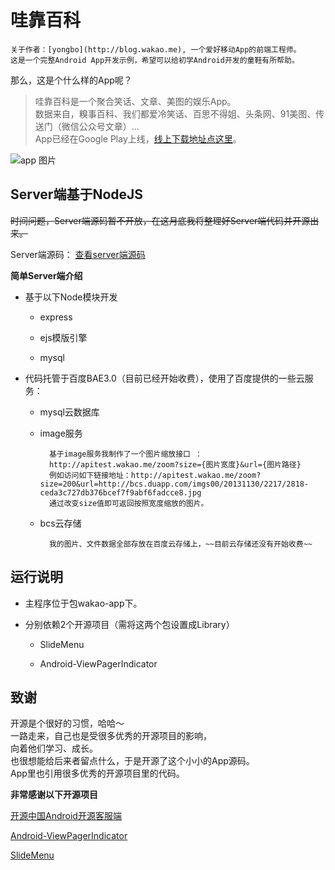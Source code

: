 哇靠百科 
=========
	关于作者：[yongbo](http://blog.wakao.me), 一个爱好移动App的前端工程师。  
	这是一个完整Android App开发示例，希望可以给初学Android开发的童鞋有所帮助。



那么，这是个什么样的App呢？

> 哇靠百科是一个聚合笑话、文章、美图的娱乐App。  
> 数据来自，糗事百科、我们都爱冷笑话、百思不得姐、头条网、91美图、传送门（微信公众号文章）...  
> App已经在Google Play上线，[线上下载地址点这里](https://play.google.com/store/apps/details?id=me.wakao.app&hl=zh-CN)。  

![app 图片](https://raw.githubusercontent.com/yongbo000/wakao-app/master/QQ20140412-1@2x.png)

## Server端基于NodeJS

~~时间问题，Server端源码暂不开放，在这月底我将整理好Server端代码并开源出来。~~

Server端源码：
[查看server端源码](https://github.com/yongbo000/wakao-server)

**简单Server端介绍**

- 基于以下Node模块开发

	* express
	
	* ejs模版引擎
	
	* mysql
	
- 代码托管于百度BAE3.0（目前已经开始收费），使用了百度提供的一些云服务：

	* mysql云数据库
	
	* image服务
	
			基于image服务我制作了一个图片缩放接口 ：
			http://apitest.wakao.me/zoom?size={图片宽度}&url={图片路径}
			例如访问如下链接地址：http://apitest.wakao.me/zoom?size=200&url=http://bcs.duapp.com/imgs00/20131130/2217/2818-ceda3c727db376bcef7f9abf6fadcce8.jpg
			通过改变size值即可返回按照宽度缩放的图片。
			
	* bcs云存储
			
			我的图片、文件数据全部存放在百度云存储上，~~目前云存储还没有开始收费~~


## 运行说明


- 主程序位于包wakao-app下。
- 分别依赖2个开源项目（需将这两个包设置成Library）
	
	* SlideMenu
	
	* Android-ViewPagerIndicator



## 致谢

开源是个很好的习惯，哈哈～  
一路走来，自己也是受很多优秀的开源项目的影响，  
向着他们学习、成长。  
也很想能给后来者留点什么，于是开源了这个小小的App源码。  
App里也引用很多优秀的开源项目里的代码。

**非常感谢以下开源项目**

[开源中国Android开源客服端](https://github.com/oschina/android-app)

[Android-ViewPagerIndicator](https://github.com/JakeWharton/Android-ViewPagerIndicator)

[SlideMenu](https://github.com/TangKe/SlideMenu)

